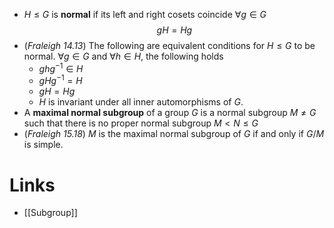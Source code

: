 *  $H\le G$ is **normal** if its left and right cosets coincide $\forall g\in G$ $$gH=Hg$$
* (*Fraleigh 14.13*) The following are equivalent conditions for $H\le G$ to be normal. $\forall g \in G$ and $\forall h\in H$, the following holds
	* $ghg^{-1}\in H$
	* $gHg^{-1}=H$
	* $gH=Hg$ 
	* $H$ is invariant under all inner automorphisms of $G$.
* A **maximal normal subgroup** of a group $G$ is a normal subgroup $M\ne G$ such that there is no proper normal subgroup $M< N\le G$
* (*Fraleigh 15.18*) $M$ is the maximal normal subgroup of $G$ if and only if $G/M$ is simple.
# Links
* [[Subgroup]]